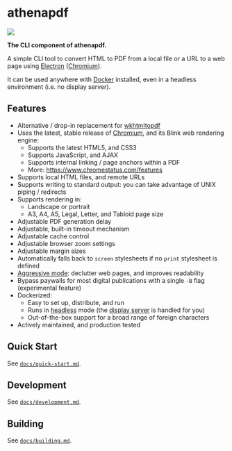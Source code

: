 # athenapdf

[![](https://badge.imagelayers.io/rjarmstrong/athenapdf:latest.svg)](https://imagelayers.io/?images=rjarmstrong/athenapdf:latest 'Get your own badge on imagelayers.io')

**The CLI component of athenapdf.**

A simple CLI tool to convert HTML to PDF from a local file or a URL to a web page using [Electron][electron] ([Chromium][chromium]).

It can be used anywhere with [Docker][docker] installed, even in a headless environment (i.e. no display server).


## Features

- Alternative / drop-in replacement for [wkhtmltopdf]
- Uses the latest, stable release of [Chromium][chromium], and its Blink web rendering engine:
    - Supports the latest HTML5, and CSS3
    - Supports JavaScript, and AJAX
    - Supports internal linking / page anchors within a PDF
    - More: https://www.chromestatus.com/features
- Supports local HTML files, and remote URLs
- Supports writing to standard output: you can take advantage of UNIX piping / redirects
- Supports rendering in:
    - Landscape or portrait
    - A3, A4, A5, Legal, Letter, and Tabloid page size
- Adjustable PDF generation delay
- Adjustable, built-in timeout mechanism
- Adjustable cache control
- Adjustable browser zoom settings
- Adjustable margin sizes
- Automatically falls back to `screen` stylesheets if no `print` stylesheet is defined
- [Aggressive mode](docs/aggressive.md): declutter web pages, and improves readability
- Bypass paywalls for most digital publications with a single `-B` flag (experimental feature)
- Dockerized:
    - Easy to set up, distribute, and run
    - Runs in [headless] mode (the [display server][xvfb] is handled for you)
    - Out-of-the-box support for a broad range of foreign characters
- Actively maintained, and production tested


## Quick Start

See [`docs/quick-start.md`](docs/quick-start.md).


## Development

See [`docs/development.md`](docs/development.md).


## Building

See [`docs/building.md`](docs/building.md).



[docker]: https://www.docker.com/
[electron]: http://electron.atom.io/
[chromium]: https://www.chromium.org/
[wkhtmltopdf]: http://wkhtmltopdf.org/
[headless]: http://internetofthingsagenda.techtarget.com/definition/headless-system
[xvfb]: https://en.wikipedia.org/wiki/Xvfb
